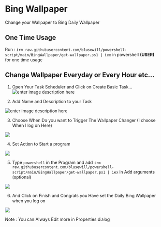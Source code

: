 ﻿# Bing Wallpaper
Change your Wallpaper to Bing Daily Wallpaper
## One Time Usage
Run :
``irm raw.githubusercontent.com/blusewill/powershell-script/main/BingWallpaper/get-wallpaper.ps1 | iex`` 
in powershell **(USER)** for one time usage

## Change Wallpaper Everyday or Every Hour etc...
1. Open Your Task Scheduler and Click on Create Basic Task...![enter image description here](https://i.imgur.com/pGJgCLo.png)

2. Add Name and Description to your Task

![enter image description here](https://i.imgur.com/oesGQHf.png)

3. Choose When Do you want to Trigger The Wallpaper Changer (I choose When I log on Here)

![](https://i.imgur.com/KUmwKJN.png)

4. Set Action to Start a program

![](https://i.imgur.com/PR4hRr6.png)

5. Type ``powershell`` in the Program and add ``irm raw.githubusercontent.com/blusewill/powershell-script/main/BingWallpaper/get-wallpaper.ps1 | iex`` in Add arguments (optional)

![](https://i.imgur.com/nJzwOgD.png)

6. And Click on Finish and Congrats you Have set the Daily Bing Wallpaper when you log on

![](https://i.imgur.com/EyWiIWe.png)

Note : You can Always Edit more in Properties dialog

